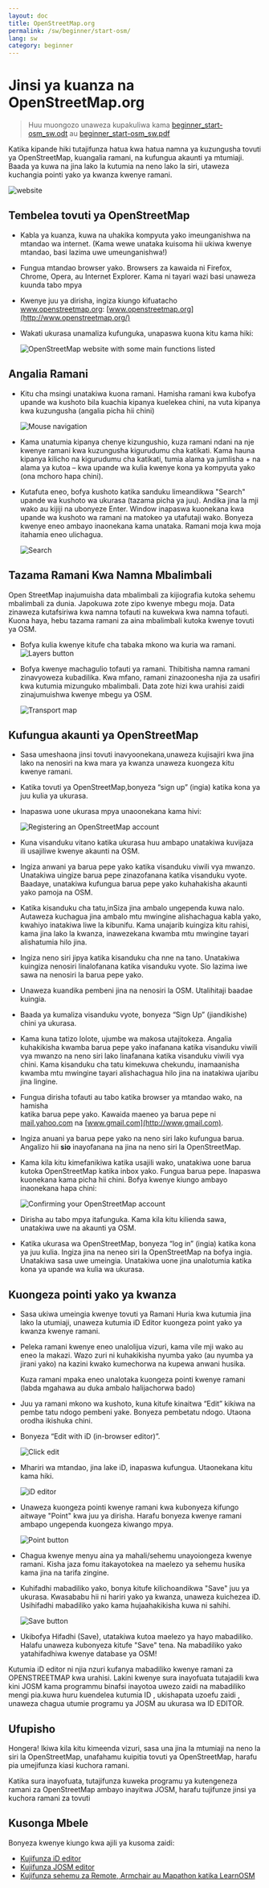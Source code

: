```yaml
---
layout: doc
title: OpenStreetMap.org
permalink: /sw/beginner/start-osm/
lang: sw
category: beginner
---
```


Jinsi ya kuanza na OpenStreetMap.org
====================================

> Huu muongozo unaweza kupakuliwa kama [beginner_start-osm_sw.odt](/files/beginner_start-osm_sw.odt) au [beginner_start-osm_sw.pdf](/files/beginner_start-osm_sw.pdf)

Katika kipande hiki tutajifunza hatua kwa hatua namna ya kuzungusha 
tovuti ya OpenStreetMap, kuangalia ramani, na kufungua akaunti ya 
mtumiaji. Baada ya kuwa na jina lako la kutumia na neno lako la siri, utaweza 
kuchangia pointi yako ya kwanza kwenye ramani.

![website][]

Tembelea tovuti ya OpenStreetMap
-------------------------------

-   Kabla ya kuanza, kuwa na uhakika kompyuta yako imeunganishwa  na mtandao wa internet. 
    (Kama wewe unataka kuisoma hii ukiwa kwenye mtandao, basi lazima uwe umeunganishwa!) 
-   Fungua mtandao browser yako. Browsers za kawaida ni Firefox, Chrome, Opera, au Internet 
    Explorer. Kama ni tayari wazi basi unaweza kuunda tabo mpya


-   Kwenye juu ya dirisha, ingiza kiungo kifuatacho www.openstreetmap.org:
    [www.openstreetmap.org](http://www.openstreetmap.org/)
-   Wakati ukurasa unamaliza kufunguka, unapaswa kuona kitu kama 
    hiki:


    ![OpenStreetMap website with some main functions listed][]

Angalia Ramani
----------------

-   Kitu cha msingi unatakiwa kuona ramani. Hamisha ramani kwa kubofya 
    upande wa kushoto bila kuachia kipanya kuelekea chini, na 
    vuta kipanya kwa kuzungusha (angalia picha hii chini)

    ![Mouse navigation][]

-   Kama unatumia kipanya chenye kizungushio, kuza ramani ndani na nje 
    kwenye ramani kwa kuzungusha kigurudumu cha katikati. Kama hauna 
    kipanya kilicho na kigurudumu cha katikati, tumia alama ya jumlisha + 
    na alama ya kutoa – kwa upande wa kulia kwenye kona ya kompyuta yako 
    (ona mchoro hapa chini). 

-   Kutafuta eneo, bofya kushoto katika sanduku limeandikwa "Search" upande 
    wa kushoto wa ukurasa (tazama picha ya juu). Andika jina la mji wako 
    au kijiji na ubonyeze Enter. Window inapaswa kuonekana kwa upande wa 
    kushoto wa ramani na matokeo ya utafutaji wako. Bonyeza kwenye eneo 
    ambayo inaonekana kama unataka. Ramani moja kwa moja itahamia eneo 
    ulichagua.

    ![Search][]
   


Tazama Ramani  Kwa Namna Mbalimbali
-----------------------------------

Open StreetMap inajumuisha data mbalimbali za kijiografia kutoka sehemu 
mbalimbali za dunia. Japokuwa zote zipo kwenye mbegu moja. Data zinaweza 
kutafsiriwa kwa namna tofauti na kuwekwa kwa namna tofauti. Kuona haya, 
hebu tazama ramani za aina mbalimbali kutoka kwenye tovuti ya OSM.

-   Bofya kulia kwenye kitufe cha tabaka mkono wa kuria wa ramani.
    ![Layers button][]

-   Bofya kwenye machagulio tofauti ya ramani. Thibitisha namna ramani 
    zinavyoweza kubadilika. Kwa mfano, ramani zinazoonesha njia za usafiri 
    kwa kutumia mizunguko mbalimbali. Data zote hizi kwa urahisi zaidi 
    zinajumuishwa kwenye mbegu ya OSM.

    ![Transport map][]

Kufungua akaunti ya OpenStreetMap
-------------------------------

-   Sasa umeshaona jinsi tovuti inavyoonekana,unaweza  kujisajiri kwa 
    jina lako na nenosiri na kwa mara ya kwanza unaweza kuongeza kitu 
    kwenye ramani.
    
-   Katika tovuti ya OpenStreetMap,bonyeza “sign up” (ingia) katika kona 
    ya juu kulia ya ukurasa.

-   Inapaswa uone ukurasa mpya unaoonekana kama hivi:

    ![Registering an OpenStreetMap account][]

-   Kuna visanduku vitano katika ukurasa huu ambapo unatakiwa kuvijaza  
    ili usajiliwe kwenye akaunti na OSM.

-   Ingiza anwani ya barua pepe yako katika visanduku viwili vya mwanzo. 
    Unatakiwa uingize barua pepe zinazofanana katika visanduku vyote. 
    Baadaye, unatakiwa kufungua barua pepe yako kuhahakisha akaunti 
    yako pamoja na OSM.

-   Katika kisanduku cha tatu,inSiza jina ambalo ungependa kuwa nalo. 
    Autaweza kuchagua jina ambalo mtu mwingine alishachagua kabla 
    yako, kwahiyo inatakiwa liwe la kibunifu. Kama unajarib kuingiza 
    kitu rahisi, kama jina lako la kwanza, inawezekana kwamba mtu 
    mwingine tayari alishatumia hilo jina.

-   Ingiza neno siri jipya katika kisanduku cha nne na tano. Unatakiwa 
    kuingiza nenosiri linalofanana katika visanduku vyote. Sio lazima 
    iwe sawa na nenosiri la barua pepe yako.

-   Unaweza kuandika pembeni jina na nenosiri la OSM. Utalihitaji baadae 
    kuingia.

-   Baada ya kumaliza visanduku vyote, bonyeza “Sign Up” (jiandikishe) 
    chini ya ukurasa.

-   Kama kuna tatizo lolote, ujumbe wa makosa utajitokeza. Angalia 
    kuhakikisha kwamba barua pepe yako inafanana katika visanduku 
    viwili vya mwanzo na neno siri lako linafanana katika visanduku 
    viwili vya chini. Kama kisanduku cha tatu kimekuwa chekundu,
    inamaanisha kwamba mtu mwingine tayari alishachagua hilo jina na 
    inatakiwa ujaribu jina lingine.

-   Fungua dirisha tofauti au tabo katika  browser ya mtandao wako, na hamisha  
    katika barua pepe yako. Kawaida maeneo ya barua pepe ni 
    [mail.yahoo.com](http://mail.yahoo.com) na [www.gmail.com](http://www.gmail.com).

-   Ingiza anuani ya barua pepe yako na neno siri lako kufungua barua. 
    Angalizo hii __sio__ inayofanana na jina na neno siri la OpenStreetMap. 

-   Kama kila kitu kimefanikiwa katika usajili wako, unatakiwa uone barua 
    kutoka OpenStreetMap katika inbox yako. Fungua barua pepe. Inapaswa 
    kuonekana kama picha hii chini. Bofya kwenye kiungo ambayo inaonekana 
    hapa chini:


    ![Confirming your OpenStreetMap account][]

-   Dirisha au tabo mpya itafunguka. Kama kila kitu kilienda sawa, 
    unatakiwa uwe na akaunti ya OSM.

-   Katika ukurasa wa OpenStreetMap, bonyeza “log in” (ingia) katika kona 
    ya juu kulia. Ingiza jina na neneo siri la OpenStreetMap na bofya ingia.
    Unatakiwa sasa uwe umeingia. Unatakiwa uone jina unalotumia katika kona 
    ya upande wa kulia wa ukurasa.

Kuongeza pointi yako ya kwanza
------------------------------

-   Sasa ukiwa umeingia kwenye tovuti ya Ramani Huria kwa kutumia jina 
    lako la utumiaji, unaweza kutumia iD Editor kuongeza point yako ya 
    kwanza kwenye ramani.

-   Peleka ramani kwenye eneo unalolijua vizuri, kama vile mji wako au eneo la makazi. Wazo zuri ni kuhakikisha nyumba     yako (au nyumba ya jirani yako) na kazini kwako kumechorwa na kupewa anwani husika.

    Kuza ramani mpaka eneo unalotaka kuongeza pointi kwenye ramani (labda mgahawa au duka ambalo halijachorwa bado)
   
-   Juu ya ramani mkono wa kushoto, kuna kitufe kinaitwa “Edit” kikiwa na pembe 
    tatu ndogo pembeni yake. Bonyeza pembetatu ndogo. Utaona orodha ikishuka chini.

-   Bonyeza “Edit with iD (in-browser editor)”. 

    ![Click edit][]
-   Mhariri wa mtandao, jina lake iD, inapaswa kufungua. Utaonekana kitu kama hiki.

    ![iD editor][]

-   Unaweza kuongeza pointi kwenye ramani kwa kubonyeza kifungo aitwaye "Point" 
    kwa juu ya dirisha. Harafu bonyeza kwenye ramani ambapo ungependa kuongeza 
    kiwango mpya.

    ![Point button][]    

-   Chagua kwenye menyu aina ya mahali/sehemu unayoiongeza kwenye ramani. Kisha jaza 
    fomu itakayotokea na maelezo ya sehemu husika kama jina na tarifa zingine.

-   Kuhifadhi mabadiliko yako, bonya kitufe kilichoandikwa "Save" juu ya ukurasa. 
    Kwasababu hii ni hariri yako ya kwanza, unaweza kuichezea iD. Usihifadhi mabadiliko 
    yako kama hujaahakikisha kuwa ni sahihi.

    ![Save button][]    
    
-   Ukibofya Hifadhi (Save), utatakiwa kutoa maelezo ya hayo mabadiliko. Halafu unaweza 
    kubonyeza kitufe "Save" tena. Na mabadiliko yako yatahifadhiwa kwenye database ya OSM!

<!-- link to iD editor chapter when ready -->

Kutumia iD editor ni njia nzuri kufanya mabadiliko kwenye ramani za OPENSTREETMAP kwa urahisi.
Lakini kwenye sura inayofuata tutajadili kwa kini JOSM kama programmu binafsi inayotoa uwezo 
zaidi na mabadiliko mengi pia.kuwa huru kuendelea kutumia ID , ukishapata uzoefu zaidi , unaweza 
chagua utumie programu ya JOSM au ukurasa wa ID EDITOR.


Ufupisho
--------

Hongera! Ikiwa kila kitu kimeenda vizuri, sasa una jina la mtumiaji na neno 
la siri  la OpenStreetMap, unafahamu kuipitia tovuti ya OpenStreetMap, 
harafu pia umejifunza kiasi kuchora ramani.

Katika sura inayofuata, tutajifunza kuweka programu ya kutengeneza ramani 
za OpenStreetMap ambayo inayitwa JOSM, harafu tujifunze jinsi ya kuchora 
ramani za tovuti

Kusonga Mbele
--------------
Bonyeza kwenye kiungo kwa ajili ya kusoma zaidi:  

*  [Kujifunza iD editor](/sw/beginner/id-editor/) 
*  [Kujifunza JOSM editor](/sw/josm/start-josm/)
*  [Kujifunza sehemu za Remote, Armchair au Mapathon katika LearnOSM](/sw/coordination/remote/)  

[website]: /images/beginner/start-osm_website.png
[OpenStreetMap website with some main functions listed]: /images/beginner/osm-website-main-functions.png
[Mouse navigation]: /images/beginner/mouse-navigation.png
[Search]: /images/beginner/search.png
[Layers button]: /images/beginner/layers.png
[Transport map]: /images/beginner/transport-map.png
[Registering an OpenStreetMap account]: /images/beginner/registering-account.png
[Confirming your OpenStreetMap account]: /images/beginner/confirming-account.png
[Click edit]: /images/beginner/click-edit.png
[iD editor]: /images/beginner/id-editor.png
[Point button]: /images/beginner/point-button.png
[Save button]: /images/beginner/save-button.png
